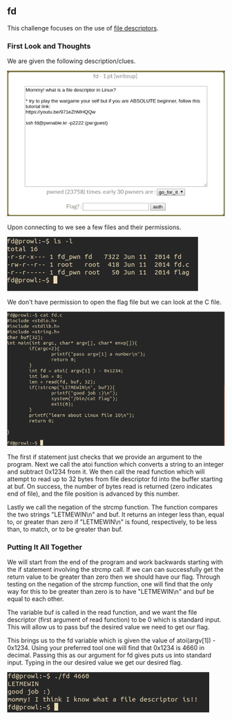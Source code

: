 ## fd

This challenge focuses on the use of [file descriptors](https://en.wikipedia.org/wiki/File_descriptor).

### First Look and Thoughts

We are given the following description/clues.

![Description](/Toddlers_Bottle/fd/Images/fd_description.png)

Upon connecting to we see a few files and their permissions.

![Files](/Toddlers_Bottle/fd/Images/files_and_permissions.png)

We don't have permission to open the flag file but we can look at the C file.

![C File](/Toddlers_Bottle/fd/Images/fd_c_file.png)

The first if statement just checks that we provide an argument to the program. Next we call the atoi function which converts a string to an integer and subtract 0x1234 from it. We then call the read function which will attempt to read up to 32 bytes from file descriptor fd into the buffer starting at buf. On success, the number of bytes read is returned (zero indicates end of file), and the file position is advanced by this number.

Lastly we call the negation of the strcmp function. The function compares the two strings "LETMEWIN\n" and buf. It returns an integer less than, equal to, or greater than zero if "LETMEWIN\n" is found, respectively, to be less than, to match, or to be greater than buf.

### Putting It All Together

We will start from the end of the program and work backwards starting with the if statement involving the strcmp call. If we can can successfully get the return value to be greater than zero then we should have our flag. Through testing on the negation of the strcmp function, one will find that the only way for this to be greater than zero is to have "LETMEWIN\n" and buf be equal to each other.

The variable buf is called in the read function, and we want the file descriptor (first argument of read function) to be 0 which is standard input. This will allow us to pass buf the desired value we need to get our flag.

This brings us to the fd variable which is given the value of atoi(argv[1]) - 0x1234. Using your preferred tool one will find that 0x1234 is 4660 in decimal. Passing this as our argument for fd gives puts us into standard input. Typing in the our desired value we get our desired flag.

![flag](/Toddlers_Bottle/fd/Images/Clean_format.png)
